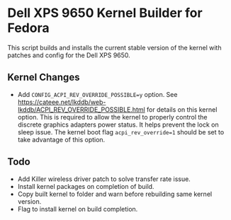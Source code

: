 Dell XPS 9650 Kernel Builder for Fedora
=======================================

This script builds and installs the current stable version of the kernel with
patches and config for the Dell XPS 9650.

Kernel Changes
--------------

- Add `CONFIG_ACPI_REV_OVERRIDE_POSSIBLE=y` option. See 
https://cateee.net/lkddb/web-lkddb/ACPI_REV_OVERRIDE_POSSIBLE.html for details
on this kernel option. This is required to allow the kernel to properly
control the discrete graphics adapters power status. It helps prevent the lock
on sleep issue. The kernel boot flag `acpi_rev_override=1` should be set to
take advantage of this option.


Todo
----

- Add Killer wireless driver patch to solve transfer rate issue.
- Install kernel packages on completion of build.
- Copy built kernel to folder and warn before rebuilding same kernel version.
- Flag to install kernel on build completion.
